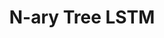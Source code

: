 ---
title: N-ary Tree LSTM
related_terms:
 - long-short-term-memory-lstm
 - tree-lstm
references:
 - "[Improved Semantic Representations From Tree-Structured Long Short-Term Memory Networks](https://arxiv.org/abs/1503.00075)"
---